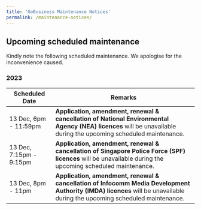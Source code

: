 ```yaml
---
title: 'GoBusiness Maintenance Notices'
permalink: /maintenance-notices/
---
```


## Upcoming scheduled maintenance

Kindly note the following scheduled maintenance. We apologise for the inconvenience caused.

### 2023 

| **Scheduled Date** | **Remarks** |  
|  -----------   | ---------------- |
| 13 Dec, 6pm - 11:59pm | **Application, amendment, renewal & cancellation of National Environmental Agency (NEA) licences** will be unavailable during the upcoming scheduled maintenance. | 
13 Dec, 7:15pm - 9:15pm | **Application, amendment, renewal & cancellation of Singapore Police Force (SPF) licences** will be unavailable during the upcoming scheduled maintenance. | 
| 13 Dec, 8pm - 11pm | **Application, amendment, renewal & cancellation of Infocomm Media Development Authority (IMDA) licences** will be unavailable during the upcoming scheduled maintenance. | 




<script src="/jquery/jquery.min.js"></script>
<script src="/jquery/resize-tables.js"></script>
